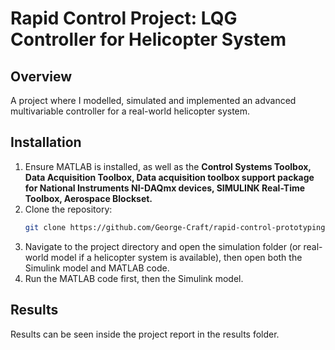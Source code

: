# Rapid Control Project: LQG Controller for Helicopter System
## Overview
A project where I modelled, simulated and implemented an advanced multivariable controller for a real-world helicopter system.

## Installation
1. Ensure MATLAB is installed, as well as the  **Control Systems Toolbox, Data Acquisition Toolbox, Data acquisition toolbox support package for National Instruments NI-DAQmx devices, SIMULINK Real-Time Toolbox, Aerospace Blockset.**
2. Clone the repository:
   ```bash
   git clone https://github.com/George-Craft/rapid-control-prototyping-project.git
3. Navigate to the project directory and open the simulation folder (or real-world model if a helicopter system is available), then open both the Simulink model and MATLAB code.
4. Run the MATLAB code first, then the Simulink model.

## Results
Results can be seen inside the project report in the results folder.

